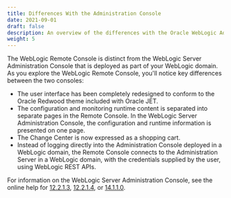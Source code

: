 ```yaml
---
title: Differences With the Administration Console
date: 2021-09-01
draft: false
description: An overview of the differences with the Oracle WebLogic Administration Console.
weight: 5
---
```


The WebLogic Remote Console is distinct from the WebLogic Server Administration Console that is deployed as part of your WebLogic domain. As you explore the WebLogic Remote Console, you'll notice key differences between the two consoles:
* The user interface has been completely redesigned to conform to the Oracle Redwood theme included with Oracle JET.
* The configuration and monitoring runtime content is separated into separate pages in the Remote Console. In the WebLogic Server Administration Console, the configuration and runtime information is presented on one page.
* The Change Center is now expressed as a shopping cart.
* Instead of logging directly into the Administration Console deployed in a WebLogic domain, the Remote Console connects to the Administration Server in a WebLogic domain, with the credentials supplied by the user, using WebLogic REST APIs.

For information on the WebLogic Server Administration Console, see the online help for [12.2.1.3](https://docs.oracle.com/middleware/12213/wls/WLACH/index.html), [12.2.1.4](https://docs.oracle.com/en/middleware/fusion-middleware/weblogic-server/12.2.1.4/wlach/index.html), or [14.1.1.0](https://docs-uat.us.oracle.com/en/middleware/standalone/weblogic-server/14.1.1.0/wlach/index.html).
